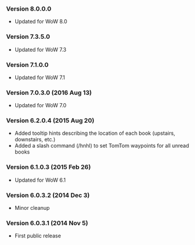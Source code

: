 ### Version 8.0.0.0

* Updated for WoW 8.0

### Version 7.3.5.0

* Updated for WoW 7.3

### Version 7.1.0.0

* Updated for WoW 7.1

### Version 7.0.3.0 (2016 Aug 13)

* Updated for WoW 7.0

### Version 6.2.0.4 (2015 Aug 20)

* Added tooltip hints describing the location of each book (upstairs, downstairs, etc.)
* Added a slash command (/hnhl) to set TomTom waypoints for all unread books

### Version 6.1.0.3 (2015 Feb 26)

* Updated for WoW 6.1

### Version 6.0.3.2 (2014 Dec 3)

* Minor cleanup

### Version 6.0.3.1 (2014 Nov 5)

* First public release
